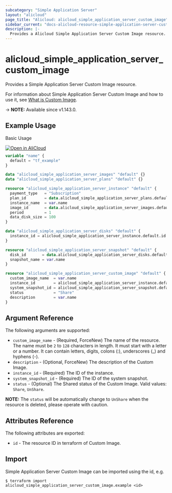 ```yaml
---
subcategory: "Simple Application Server"
layout: "alicloud"
page_title: "Alicloud: alicloud_simple_application_server_custom_image"
sidebar_current: "docs-alicloud-resource-simple-application-server-custom-image"
description: |-
  Provides a Alicloud Simple Application Server Custom Image resource.
---
```


# alicloud_simple_application_server_custom_image

Provides a Simple Application Server Custom Image resource.

For information about Simple Application Server Custom Image and how to use it, see [What is Custom Image](https://www.alibabacloud.com/help/en/doc-detail/333535.htm).

-> **NOTE:** Available since v1.143.0.

## Example Usage

Basic Usage

<div style="display: block;margin-bottom: 40px;"><div class="oics-button" style="float: right;position: absolute;margin-bottom: 10px;">
  <a href="https://api.aliyun.com/terraform?resource=alicloud_simple_application_server_custom_image&exampleId=68f8c52d-bfa6-7037-76d1-2f176a7d4a96bbd03de9&activeTab=example&spm=docs.r.simple_application_server_custom_image.0.68f8c52dbf&intl_lang=EN_US" target="_blank">
    <img alt="Open in AliCloud" src="https://img.alicdn.com/imgextra/i1/O1CN01hjjqXv1uYUlY56FyX_!!6000000006049-55-tps-254-36.svg" style="max-height: 44px; max-width: 100%;">
  </a>
</div></div>

```terraform
variable "name" {
  default = "tf_example"
}

data "alicloud_simple_application_server_images" "default" {}
data "alicloud_simple_application_server_plans" "default" {}

resource "alicloud_simple_application_server_instance" "default" {
  payment_type   = "Subscription"
  plan_id        = data.alicloud_simple_application_server_plans.default.plans.0.id
  instance_name  = var.name
  image_id       = data.alicloud_simple_application_server_images.default.images.0.id
  period         = 1
  data_disk_size = 100
}

data "alicloud_simple_application_server_disks" "default" {
  instance_id = alicloud_simple_application_server_instance.default.id
}

resource "alicloud_simple_application_server_snapshot" "default" {
  disk_id       = data.alicloud_simple_application_server_disks.default.ids.0
  snapshot_name = var.name
}

resource "alicloud_simple_application_server_custom_image" "default" {
  custom_image_name  = var.name
  instance_id        = alicloud_simple_application_server_instance.default.id
  system_snapshot_id = alicloud_simple_application_server_snapshot.default.id
  status             = "Share"
  description        = var.name
}
```

## Argument Reference

The following arguments are supported:

* `custom_image_name` - (Required, ForceNew) The name of the resource. The name must be `2` to `128` characters in length. It must start with a letter or a number. It can contain letters, digits, colons (:), underscores (_) and hyphens (-).
* `description` - (Optional, ForceNew) The description of the Custom Image.
* `instance_id` - (Required) The ID of the instance.
* `system_snapshot_id` - (Required) The ID of the system snapshot.
* `status` - (Optional) The Shared status of the Custom Image. Valid values: `Share`, `UnShare`.

 **NOTE:** The `status` will be automatically change to `UnShare` when the resource is deleted, please operate with caution.

## Attributes Reference

The following attributes are exported:

* `id` - The resource ID in terraform of Custom Image.

## Import

Simple Application Server Custom Image can be imported using the id, e.g.

```shell
$ terraform import alicloud_simple_application_server_custom_image.example <id>
```